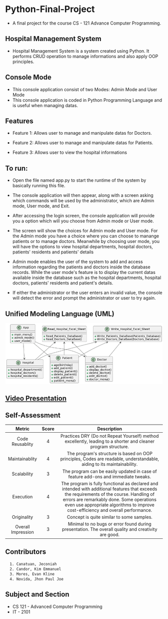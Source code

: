 # Python-Final-Project
* A final project for the course CS - 121 Advance Computer Programming.

## Hospital Management System
* Hospital Management System is a system created using Python. It performs CRUD operation to manage informations and also apply OOP principles.


## Console Mode
* This console application consist of two Modes: Admin Mode and User Mode
* This console application is coded in Python Programming Language and is useful when managing datas.

## Features 
* Feature 1: Allows user to manage and manipulate datas for Doctors.

* Feature 2: Allows user to manage and manipulate datas for Patients.

* Feature 3: Allows user to view the hospital informations

## To run:
* Open the file named app.py to start the runtime of the system by basically running this file.

* The console application will then appear, along with a screen asking which commands will be used by the administrator, which are Admin mode, User mode, and Exit.

* After accessing the login screen, the console application will provide you a option  which will you choose from Admin mode or User mode.

* The screen will show the choices for Admin mode and User mode. For the Admin mode you have a choice where you can choose to manange patients or to manage doctors. Meanwhile by choosing user mode, you will have the options to view hospital departments, hospital doctors, patients' residents and patients' details

* Admin mode enables the user of the system to add and access information regarding the patients and doctors inside the database records. While the user mode's feature is to display the current datas available inside the database such as the hospital departments, hospital doctors, patients' residents and patient's details.

* If either the administrator or the user enters an invalid value, the console will detect the error and prompt the administrator or user to try again.

## Unified Modeling Language (UML)
![uml](https://github.com/JeconiahCanatuan/Final-project/blob/canatuan/img/HospitalManagementSystemUML.png)

## [Video Presentation](https://youtu.be/oTjHTo1BVyo)

## Self-Assessment
|Metric| Score| Description|
|:--------:|:----:|:----------------------:|
|Code Reusablity|4|Practices DRY (Do not Repeat Yourself) method excellently, leading to a shorter and cleaner program structure.|
|Maintainablity|4|The program's structure is based on OOP principles, Codes are readable, understandable, aiding to its maintainability.|
|Scalability|3|The program can be easily updated in case of feature add-ons and immediate tweaks.|
|Execution|4|The program is fully functional as declared and intended with additional features that exceeds the requirements of the course. Handling of errors are remarkably done. Some operations even use appropriate algorithms to improve cost-efficiency and overall performance.|
|Originality|3|Concept is quite similar to some samples.|
|Overall Impression|3|Minimal to no bugs or error found during presentation. The overall quality and creativity are good.|
## Contributors
      1. Canatuan, Jeconiah
      2. Candor, Kim Emmanuel
      3. Mores, Evan Kline
      4. Novida, Jhon Paul Joe

## Subject and Section
* CS 121 - Advanced Computer Programming
* IT - 2101
